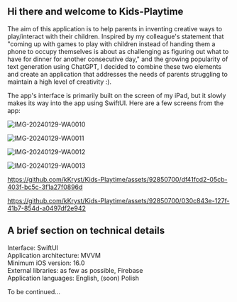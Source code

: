 <h2> Hi there and welcome to Kids-Playtime </h2>

The aim of this application is to help parents in inventing creative ways to play/interact with their children. 
Inspired by my colleague's statement that "coming up with games to play with children instead of handing them a phone to occupy themselves is about as challenging as figuring out what to have for dinner for another consecutive day," 
and the growing popularity of text generation using ChatGPT, I decided to combine these two elements and create an application that addresses the needs of parents struggling to maintain a high level of creativity :).

The app's interface is primarily built on the screen of my iPad, but it slowly makes its way into the app using SwiftUI. Here are a few screens from the app:

![IMG-20240129-WA0010](https://github.com/kKryst/Kids-Playtime/assets/92850700/2cd7c17b-0887-48d5-b84d-ecbbb2aafde3)   

![IMG-20240129-WA0011](https://github.com/kKryst/Kids-Playtime/assets/92850700/adbccd00-d4f2-482c-b056-9aee2176280f)<br>

![IMG-20240129-WA0012](https://github.com/kKryst/Kids-Playtime/assets/92850700/24e0d27a-de89-42ce-b9f0-0fae3aff19f4) 

![IMG-20240129-WA0013](https://github.com/kKryst/Kids-Playtime/assets/92850700/032e4c84-d2a2-4fcb-a117-892a638dfd66)<br>



https://github.com/kKryst/Kids-Playtime/assets/92850700/df41fcd2-05cb-403f-bc5c-3f1a27f0896d

https://github.com/kKryst/Kids-Playtime/assets/92850700/030c843e-127f-41b7-854d-a0497df2e942

<h2> A brief section on technical details </h2>


Interface: SwiftUI <br>
Application architecture: MVVM<br>
Minimum iOS version: 16.0<br>
External libraries: as few as possible, Firebase<br>
Application languages: English, (soon) Polish<br>


To be continued...
